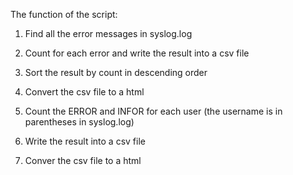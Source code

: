 The function of the script:

1. Find all the error messages in syslog.log
2. Count for each error and write the result into a csv file
3. Sort the result by count in descending order
4. Convert the csv file to a html

1. Count the ERROR and INFOR for each user (the username is in parentheses in syslog.log)
2. Write the result into a csv file
3. Conver the csv file to a html
